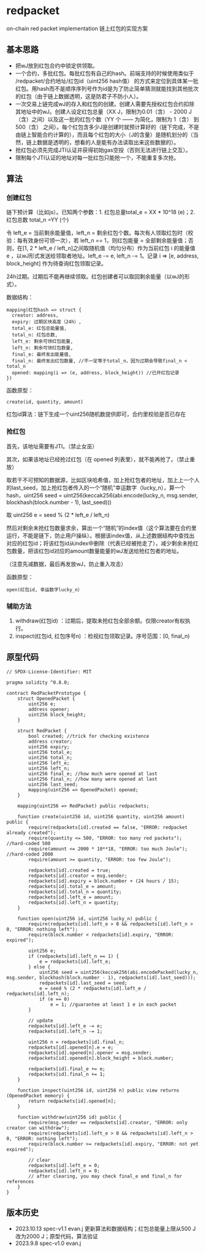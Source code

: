 # redpacket
on-chain red packet implementation
链上红包的实现方案

## 基本思路

* 把wJ放到红包合约中锁定供领取。
* 一个合约，多批红包。每批红包有自己的hash。前端支持的时候使用类似于 /redpacket/合约地址/红包id（uint256 hash值） 的方式来定位到具体某一批红包。用hash而不是顺序序列号作为id是为了防止简单猜测就能找到其他批次的红包（由于链上数据透明，这是防君子不防小人）。
* 一次交易上链完成wJ的存入和红包的创建。创建人需要先授权红包合约扣除其地址中的wJ。创建人设定红包总量（XX J，限制为0.01（含） - 2000 J（含）之间）以及这一批的红包个数（YY 个 —— 为简化，限制为 1（含） 到 500（含） 之间）。每个红包含多少J是创建时就预计算好的（链下完成，不是由链上智能合约计算的），而且每个红包的大小（J的含量）是随机划分的（当然，链上数据是透明的，想看的人是能有办法读取出来这些数据的）。
* 抢红包必须先完成JTI认证并获得初始gas空投（否则无法进行链上交互）。
* 限制每个JTI认证的地址对每一批红包只能抢一个，不能重复多次抢。

## 算法

### 创建红包

链下预计算（比如js）。已知两个参数：1. 红包总量total_e = XX * 10^18 (e)；2. 红包总数 total_n =YY (个)

令 left_e = 当前剩余能量值，left_n = 剩余红包个数。每次有人领取红包时（校验：每有效身份可领一次），若 left_n == 1，则红包能量 = 全部剩余能量值；否则，在[1, 2 * left_e / left_n]之间取随机值（均匀分布）作为当前红包 i 的能量值 e ，以wJ形式发送给领取者地址。left_e -= e, left_n -= 1。记录 i => [e, address, block_height] 作为待查询红包领取记录。

24h过期。过期后不能再继续领取。红包创建者可以取回剩余能量（以wJ的形式）。

数据结构：
```
mapping(红包hash => struct {
  creator: address,
  expiry: 过期区块高度（24h）,
  total_e: 红包总能量值,
  total_n: 红包总数,
  left_e: 剩余可领红包能量,
  left_n: 剩余可领红包数量,
  final_e: 最终发出能量值,
  final_n: 最终发出红包数量, //不一定等于total_n，因为过期会导致final_n < total_n
  opened: mapping(i => (e, address, block_height)) //已开红包记录
})
```

函数原型：
```
create(id, quantity, amount)
```

红包id算法：链下生成一个uint256随机数提供即可，合约里校验是否已存在

### 抢红包

首先，该地址需要有JTI。（禁止女巫）

其次，如果该地址已经抢过红包（在 opened 列表里），就不能再抢了。（禁止重放）

取若干不可预知的数据源，比如区块哈希值，加上抢红包者的地址，加上上一个人的last_seed，加上抢红包者传入的一个“随机”幸运数字（lucky_n），算一个hash，uint256 seed = uint256(keccak256(abi.encode(lucky_n, msg.sender, blockhash(block.number - 1), last_seed)))

取 uint256 e = seed % (2 * left_e / left_n)

然后对剩余未抢红包数量求余，算出一个“随机”的index值（这个算法要在合约里运行，不能是链下，防止用户操纵）。根据该index值，从上述数据结构中查找出对应的红包id；将该红包id从index中删除（代表已经被抢走了），减少剩余未抢红包数量，把该红包id对应的amount数量能量的wJ发送给抢红包者的地址。

（注意先减数据，最后再发放wJ，防止重入攻击）

函数原型：
```
open(红包id, 幸运数字lucky_n）
```

### 辅助方法

1. withdraw(红包id) ：过期后，提取未抢红包全部余额。仅限creator有权执行。
2. inspect(红包id, 红包序号n) ：检视红包领取记录。序号范围：[0, final_n)

## 原型代码

```
// SPDX-License-Identifier: MIT

pragma solidity ^0.8.0;

contract RedPacketPrototype {
    struct OpenedPacket {
        uint256 e;
        address opener;
        uint256 block_height;
    }

    struct RedPacket {
        bool created; //trick for checking existence
        address creator;
        uint256 expiry;
        uint256 total_e;
        uint256 total_n;
        uint256 left_e;
        uint256 left_n;
        uint256 final_e; //how much were opened at last
        uint256 final_n; //how many were opened at last
        uint256 last_seed;
        mapping(uint256 => OpenedPacket) opened;
    }

    mapping(uint256 => RedPacket) public redpackets;

    function create(uint256 id, uint256 quantity, uint256 amount) public {
        require(redpackets[id].created == false, "ERROR: redpacket already created");
        require(quantity <= 500, "ERROR: too many red packets"); //hard-coded 500
        require(amount <= 2000 * 10**18, "ERROR: too much Joule"); //hard-coded 2000
        require(amount >= quantity, "ERROR: too few Joule");

        redpackets[id].created = true;
        redpackets[id].creator = msg.sender;
        redpackets[id].expiry = block.number + (24 hours / 15);
        redpackets[id].total_e = amount;
        redpackets[id].total_n = quantity;
        redpackets[id].left_e = amount;
        redpackets[id].left_n = quantity;
    }

    function open(uint256 id, uint256 lucky_n) public {
        require(redpackets[id].left_e > 0 && redpackets[id].left_n > 0, "ERROR: nothing left");
        require(block.number < redpackets[id].expiry, "ERROR: expired");
        
        uint256 e;
        if (redpackets[id].left_n == 1) {
            e = redpackets[id].left_e;
        } else {
            uint256 seed = uint256(keccak256(abi.encodePacked(lucky_n, msg.sender, blockhash(block.number - 1), redpackets[id].last_seed)));
            redpackets[id].last_seed = seed;
            e = seed % (2 * redpackets[id].left_e / redpackets[id].left_n);
            if (e == 0)
                e = 1; //guarantee at least 1 e in each packet
        }

        // update
        redpackets[id].left_e -= e;
        redpackets[id].left_n -= 1;

        uint256 n = redpackets[id].final_n;
        redpackets[id].opened[n].e = e;
        redpackets[id].opened[n].opener = msg.sender;
        redpackets[id].opened[n].block_height = block.number;

        redpackets[id].final_e += e;
        redpackets[id].final_n += 1;  
    }

    function inspect(uint256 id, uint256 n) public view returns (OpenedPacket memory) {
        return redpackets[id].opened[n];
    }

    function withdraw(uint256 id) public {
        require(msg.sender == redpackets[id].creator, "ERROR: only creator can withdraw");
        require(redpackets[id].left_e > 0 && redpackets[id].left_n > 0, "ERROR: nothing left");
        require(block.number >= redpackets[id].expiry, "ERROR: not yet expired");

        // clear
        redpackets[id].left_e = 0;
        redpackets[id].left_n = 0;
        // after clearing, you may check final_e and final_n for references
    }
}
```

## 版本历史

* 2023.10.13 spec-v1.1 evan.j 更新算法和数据结构；红包总能量上限从500 J改为2000 J；原型代码，算法验证
* 2023.9.8 spec-v1.0 evan.j 
